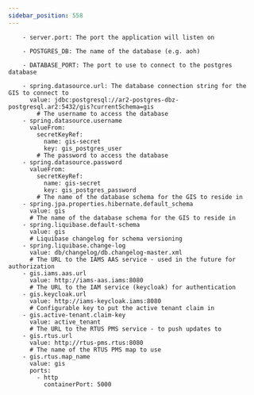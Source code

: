 ```yaml
---
sidebar_position: 558
---
```



        - server.port: The port the application will listen on

        - POSTGRES_DB: The name of the database (e.g. aoh)

        - DATABASE_PORT: The port to use to connect to the postgres database

        - spring.datasource.url: The database connection string for the GIS to connect to
          value: jdbc:postgresql://ar2-postgres-dbz-postgresql.ar2:5432/gis?currentSchema=gis
            # The username to access the database
        - spring.datasource.username
          valueFrom:
            secretKeyRef:
              name: gis-secret
              key: gis_postgres_user
            # The password to access the database
        - spring.datasource.password
          valueFrom:
            secretKeyRef:
              name: gis-secret
              key: gis_postgres_password
            # The name of the database schema for the GIS to reside in
        - spring.jpa.properties.hibernate.default_schema
          value: gis
          # The name of the database schema for the GIS to reside in
        - spring.liquibase.default-schema
          value: gis
          # Liquibase changelog for schema versioning
        - spring.liquibase.change-log
          value: db/changelog/db.changelog-master.xml
          # The URL to the IAMS AAS service - used in the future for authorization
        - gis.iams.aas.url
          value: http://iams-aas.iams:8080
          # The URL to the IAM service (keycloak) for authentication
        - gis.keycloak.url
          value: http://iams-keycloak.iams:8080
          # Configurable key to put the active tenant claim in
        - gis.active-tenant.claim-key
          value: active_tenant
          # The URL to the RTUS PMS service - to push updates to
        - gis.rtus.url
          value: http://rtus-pms.rtus:8080
          # The name of the RTUS PMS map to use
        - gis.rtus.map_name
          value: gis
          ports:
            - http
              containerPort: 5000

